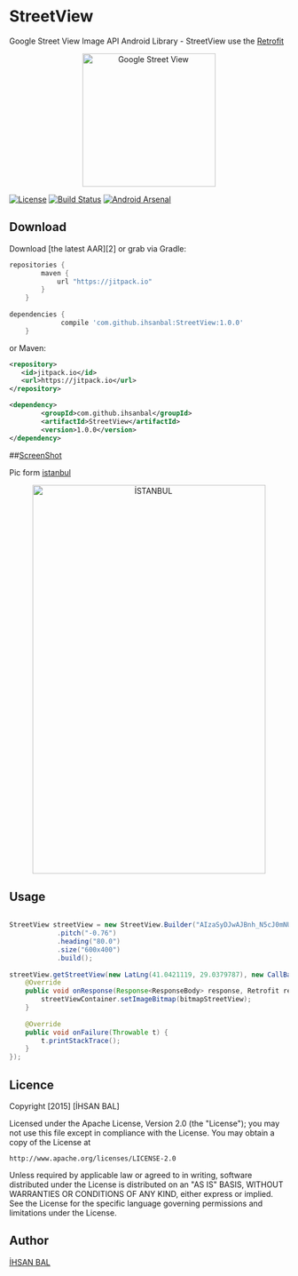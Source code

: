 StreetView
=======
Google Street View Image API Android Library - 
StreetView use the [Retrofit](https://github.com/square/retrofit) 

<p align="center">
    <img src="https://lh3.googleusercontent.com/50-i3khy6z44n6xQsiJKx6WqLWK4zeb6IyXJYW2qZJGBE_2QvWSI5an09m-H7WgMlRqQ=w300-rw" alt="Google Street View" height="240" width="240"/>
</p>

[![License](http://img.shields.io/badge/License-Apache%202-brightgreen.svg?style=flat)](https://github.com/ihsanbal/StreetView/blob/master/LICENSE)
[![Build Status](https://travis-ci.org/ihsanbal/StreetView.svg?branch=master)](https://travis-ci.org/ihsanbal/StreetView)
[![Android Arsenal](https://img.shields.io/badge/Android%20Arsenal-StreetView-green.svg?style=flat)](http://android-arsenal.com/details/1/2041)


Download
--------

Download [the latest AAR][2] or grab via Gradle:
```groovy
repositories {
	    maven {
	        url "https://jitpack.io"
	    }
	}
	
dependencies {
	         compile 'com.github.ihsanbal:StreetView:1.0.0'
	}
```
or Maven:
```xml
<repository>
   <id>jitpack.io</id>
   <url>https://jitpack.io</url>
</repository>

<dependency>
	    <groupId>com.github.ihsanbal</groupId>
	    <artifactId>StreetView</artifactId>
	    <version>1.0.0</version>
</dependency>
```

##[ScreenShot](https://github.com/ihsanbal/StreetView/blob/master/images/device-istanbul_view.png)

Pic form [istanbul](https://www.google.com.tr/maps/place/%C4%B0stanbul/@41.02881,28.946502,3a,75y,90t/data=!3m8!1e2!3m6!1s87258476!2e1!3e10!6s%2F%2Flh6.googleusercontent.com%2Fproxy%2FJOnyZ62VmmGhlqtu5FwscwAxSc9rCB0ptWdxKyF47Cs9wpPRZ6U8rfLgweSv3eU8sZsKK-9SOGISndy3eyX44SbQwBSC-w%3Dw139-h86!7i4704!8i2900!4m2!3m1!1s0x14caa7040068086b:0xe1ccfe98bc01b0d0!6m1!1e1?hl=tr)

<p align="center">
    <img src="https://github.com/ihsanbal/StreetView/blob/master/images/device-istanbul_view.png" alt="İSTANBUL" height="700" width="420"/>
</p>

Usage
--------

```java

StreetView streetView = new StreetView.Builder("AIzaSyDJwAJBnh_N5cJ0mNU9hspD9S55oJGmijo")
            .pitch("-0.76")
            .heading("80.0")
            .size("600x400")
            .build();
                            
streetView.getStreetView(new LatLng(41.0421119, 29.0379787), new CallBack() {
    @Override
    public void onResponse(Response<ResponseBody> response, Retrofit retrofit, Bitmap bitmapStreetView) {
        streetViewContainer.setImageBitmap(bitmapStreetView);
    }
                         
    @Override
    public void onFailure(Throwable t) {
        t.printStackTrace();
    }
});

```

Licence
--------------
Copyright [2015] [İHSAN BAL]

Licensed under the Apache License, Version 2.0 (the "License");
you may not use this file except in compliance with the License.
You may obtain a copy of the License at

    http://www.apache.org/licenses/LICENSE-2.0

Unless required by applicable law or agreed to in writing, software
distributed under the License is distributed on an "AS IS" BASIS,
WITHOUT WARRANTIES OR CONDITIONS OF ANY KIND, either express or implied.
See the License for the specific language governing permissions and
limitations under the License.

Author
--------------
[İHSAN BAL](https://github.com/ihsanbal)
